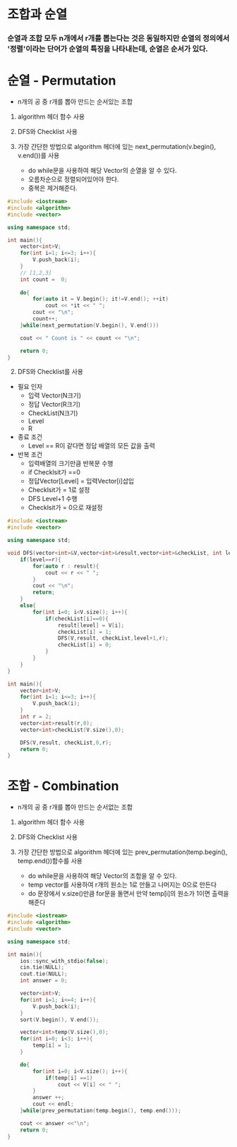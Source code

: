 # 조합과 순열

### 순열과 조합 모두 n개에서 r개를 뽑는다는 것은 동일하지만 순열의 정의에서 '정렬'이라는 단어가 순열의 특징을 나타내는데, 순열은 순서가 있다.

# 순열 - Permutation
- n개의 공 중 r개를 뽑아 만드는 순서있는 조합
1. algorithm 헤더 함수 사용
2. DFS와 Checklist 사용


1. 가장 간단한 방법으로 algorithm 헤더에 있는 next_permutation(v.begin(), v.end())를 사용
    - do while문을 사용하여 해당 Vector의 순열을 알 수 있다.
    - 오름차순으로 정렬되어있어야 한다.
    - 중복은 제거해준다.

```c++
#include <iostream>
#include <algorithm>
#include <vector>

using namespace std;

int main(){
    vector<int>V;
    for(int i=1; i<=3; i++){
        V.push_back(i);
    }    
    // [1,2,3]
    int count =  0; 
    
    do{
        for(auto it = V.begin(); it!=V.end(); ++it)
            cout << *it << " ";
        cout << "\n";    
        count++;
    }while(next_permutation(V.begin(), V.end()))

    cout << " Count is " << count << "\n";

    return 0;
}
```

2. DFS와 Checklist를 사용
- 필요 인자
    - 입력 Vector(N크기)
    - 정답 Vector(R크기)
    - CheckList(N크기)
    - Level
    - R
- 종료 조건
    - Level == R이 같다면 정답 배열의 모든 값을 출력
- 반복 조건
    - 입력배열의 크기만큼 반복문 수행
    - if Checklsit가 ==0 
    - 정답Vector[Level] = 입력Vector[i]삽입
    - Checklsit가 = 1로 설정
    - DFS Level+1 수행
    - Checklsit가 = 0으로 재설정

```c++
#include <iostream>
#include <vector>

using namespace std;

void DFS(vector<int>&V,vector<int>&result,vector<int>&checkList, int level, int r){
    if(level==r){
        for(auto r : result){
            cout << r << " ";
        }
        cout << "\n";
        return;
    }
    else{
        for(int i=0; i<V.size(); i++){
            if(checkList[i]==0){
                result[level] = V[i];
                checkList[i] = 1;
                DFS(V,result, checkList,level+1,r);
                checkList[i] = 0;
            }
        }
    }
}

int main(){
    vector<int>V;
    for(int i=1; i<=3; i++){
        V.push_back(i);
    }
    int r = 2;
    vector<int>result(r,0);
    vector<int>checkList(V.size(),0);

    DFS(V,result, checkList,0,r);
    return 0;
}
```

# 조합 - Combination
- n개의 공 중 r개를 뽑아 만드는 순서없는 조합
1. algorithm 헤더 함수 사용
2. DFS와 Checklist 사용


1. 가장 간단한 방법으로 algorithm 헤더에 있는 prev_permutation(temp.begin(), temp.end())함수를 사용
    - do while문을 사용하여 해당 Vector의 조합을 알 수 있다.
    - temp vector를 사용하여 r개의 원소는 1로 만들고 나머지는 0으로 만든다
    - do 문장에서 v.size()만큼 for문을 돌면서 만약 temp[i]의 원소가 1이면 출력을 해준다
    

```c++
#include <iostream>
#include <algorithm>
#include <vector>

using namespace std;

int main(){
    ios::sync_with_stdio(false);
    cin.tie(NULL);
    cout.tie(NULL);
    int answer = 0;

    vector<int>V;
    for(int i=1; i<=4; i++){
        V.push_back(i);
    }
    sort(V.begin(), V.end());

    vector<int>temp(V.size(),0);
    for(int i=0; i<3; i++){
        temp[i] = 1;
    }

    do{
        for(int i=0; i<V.size(); i++){
            if(temp[i] ==1)
                cout << V[i] << " ";
        }
        answer ++;
        cout << endl;
    }while(prev_permutation(temp.begin(), temp.end()));

    cout << answer <<"\n";
    return 0;
}
```